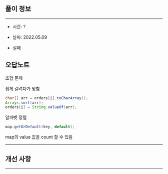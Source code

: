 ## 풀이 정보

----
- 시간: ?

- 날짜: 2022.05.09

- 실패


## 오답노트

조합 문제

쉽게 갈려다가 망함

```java
char[] arr = orders[i].toCharArray();
Arrays.sort(arr);
orders[i] = String.valueOf(arr);
```

알파벳 정렬

```java
map.getOrDefault(key, default);
```
map의 value 값을 count 할 수 있음

---

## 개선 사항


---



